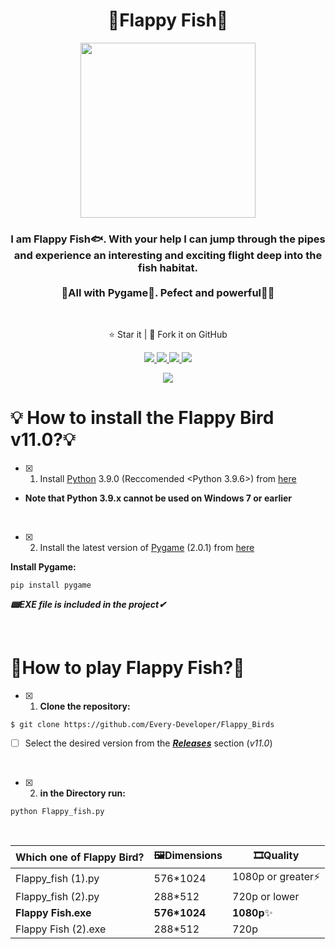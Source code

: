 <h1 align="center">🐠Flappy Fish🐢</h1>
<p align="center">
<img src="https://s4.uupload.ir/files/612dfy+hz6l_18im.png" width='280'>
  <h3 align='center'>I am Flappy Fish🐟. With your help I can jump through the pipes and experience an interesting and exciting flight deep into the fish habitat. <br><br> 🐍All with Pygame🐍. Pefect and powerful💪🏻</h3>
<br>
</p>
  <p align="center">⭐️ Star it | 🔱 Fork it on GitHub </p>
  <p align="center">
    <a href="https://www.pygame.org/">
      <img src="https://img.shields.io/badge/built%20with-Pygame-blueviolet" />
    </a>
    <a href="https://www.python.org/">
    	<img src="https://img.shields.io/badge/Language-Python-turquoise" />
    <a href="https://github.com/Every-Developer?tab=stars">
      <img src='https://img.shields.io/badge/Release-v11.0-goldenrod'>
    <a href="https://github.com/Every-Developer/Flappy_Birds/blob/Flappy-Fish/LICENSE">
      <img src="https://img.shields.io/badge/license-MIT License-lightgreen.svg" />
    </a>
  </p>
<p align='center'><a href='https://github.com/Every-Developer'><img  src='https://img.shields.io/badge/Coded%20By-Mohammadreza.D-lightcoral'></a></p>

# 💡 How to install the Flappy Bird v11.0?💡
      
- [x] 1. Install [Python](https://www.python.org) 3.9.0 (Reccomended <Python 3.9.6>) from [here](https://www.python.org/downloads/)
- **Note that Python 3.9.x cannot be used on Windows 7 or earlier**
<br>

- [x] 2. Install the latest version of [Pygame](https://www.pygame.org/news) (2.0.1) from [here](https://github.com/pygame/pygame/releases)
      
**Install Pygame:**
  ```
  pip install pygame
  ```
      
***📟EXE file is included in the project✔***
      
<br>
      
# 🐣How to play Flappy Fish?🤔
      
- [x] 1. **Clone the repository:**
      
```
$ git clone https://github.com/Every-Developer/Flappy_Birds
```
- [ ] Select the desired version from the ***[Releases](https://github.com/Every-Developer/Flappy_Birds/releases)*** section (*v11.0*)
<br>
      
- [x] 2. **in the Directory run:**
      
```
python Flappy_fish.py
```
      
<br>
      
| Which one of Flappy Bird? | 🖼Dimensions | 🎞Quality |
|---|---|---|
| Flappy_fish (1).py | 576*1024 | 1080p or greater⚡ |
| Flappy_fish (2).py | 288*512 | 720p or lower |
| **Flappy Fish.exe** | **576*1024** | **1080p**✨ | 
| Flappy Fish (2).exe | 288*512 | 720p |


